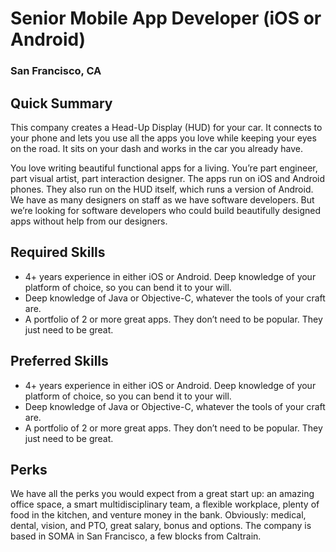 # Senior Mobile App Developer (iOS or Android)
### San Francisco, CA

## Quick Summary
This company creates a Head-Up Display (HUD) for your car. It connects to your phone and lets you use all the apps you love while keeping your eyes on the road. It sits on your dash and works in the car you already have.

You love writing beautiful functional apps for a living. You’re part engineer, part visual artist, part interaction designer. The apps run on iOS and Android phones. They also run on the HUD itself, which runs a version of Android. We have as many designers on staff as we have software developers. But we’re looking for software developers who could build beautifully designed apps without help from our designers.

## Required Skills
+	4+ years experience in either iOS or Android. Deep knowledge of your platform of choice, so you can bend it to your will.
+	Deep knowledge of Java or Objective-C, whatever the tools of your craft are.
+	A portfolio of 2 or more great apps. They don’t need to be popular. They just need to be great.

## Preferred Skills
+	4+ years experience in either iOS or Android. Deep knowledge of your platform of choice, so you can bend it to your will.
+	Deep knowledge of Java or Objective-C, whatever the tools of your craft are.
+	A portfolio of 2 or more great apps. They don’t need to be popular. They just need to be great.

## Perks
We have all the perks you would expect from a great start up: an amazing office space, a smart multidisciplinary team, a flexible workplace, plenty of food in the kitchen, and venture money in the bank. Obviously: medical, dental, vision, and PTO, great salary, bonus and options. The company is based in SOMA in San Francisco, a few blocks from Caltrain.
